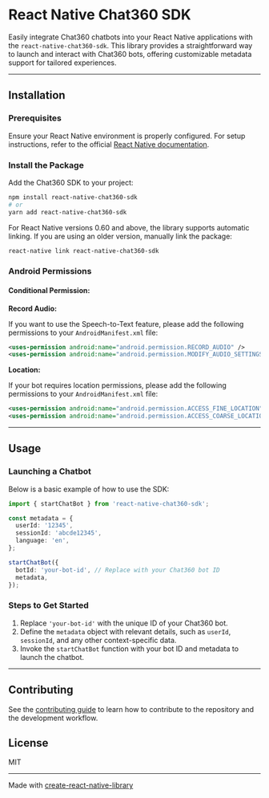 # React Native Chat360 SDK

Easily integrate Chat360 chatbots into your React Native applications with the `react-native-chat360-sdk`. This library provides a straightforward way to launch and interact with Chat360 bots, offering customizable metadata support for tailored experiences.

---

## Installation

### Prerequisites

Ensure your React Native environment is properly configured. For setup instructions, refer to the official [React Native documentation](https://reactnative.dev/docs/environment-setup).

### Install the Package

Add the Chat360 SDK to your project:

```bash
npm install react-native-chat360-sdk
# or
yarn add react-native-chat360-sdk
```

For React Native versions 0.60 and above, the library supports automatic linking. If you are using an older version, manually link the package:

```bash
react-native link react-native-chat360-sdk
```

### Android Permissions

#### Conditional Permission:

**Record Audio:**

If you want to use the Speech-to-Text feature, please add the following permissions to your `AndroidManifest.xml` file:

```xml
<uses-permission android:name="android.permission.RECORD_AUDIO" />
<uses-permission android:name="android.permission.MODIFY_AUDIO_SETTINGS" />
```

**Location:**

If your bot requires location permissions, please add the following permissions to your `AndroidManifest.xml` file:

```xml
<uses-permission android:name="android.permission.ACCESS_FINE_LOCATION" />
<uses-permission android:name="android.permission.ACCESS_COARSE_LOCATION" />
```

---

## Usage

### Launching a Chatbot

Below is a basic example of how to use the SDK:

```typescript
import { startChatBot } from 'react-native-chat360-sdk';

const metadata = {
  userId: '12345',
  sessionId: 'abcde12345',
  language: 'en',
};

startChatBot({
  botId: 'your-bot-id', // Replace with your Chat360 bot ID
  metadata,
});
```

### Steps to Get Started

1. Replace `'your-bot-id'` with the unique ID of your Chat360 bot.
2. Define the `metadata` object with relevant details, such as `userId`, `sessionId`, and any other context-specific data.
3. Invoke the `startChatBot` function with your bot ID and metadata to launch the chatbot.

---

## Contributing

See the [contributing guide](CONTRIBUTING.md) to learn how to contribute to the repository and the development workflow.

## License

MIT

---

Made with [create-react-native-library](https://github.com/callstack/react-native-builder-bob)
